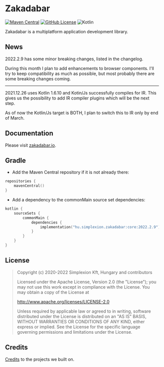 # Zakadabar

[![Maven Central](https://img.shields.io/maven-central/v/hu.simplexion.zakadabar/core)](https://mvnrepository.com/artifact/hu.simplexion.zakadabar/core)
[![GitHub License](https://img.shields.io/badge/license-Apache%20License%202.0-blue.svg?style=flat)](http://www.apache.org/licenses/LICENSE-2.0)
![Kotlin](https://img.shields.io/github/languages/top/spxbhuhb/zakadabar-stack)

Zakadabar is a multiplatform application development library.

## News

2022.2.9 has some minor breaking changes, listed in the changelog.

During this month I plan to add enhancements to browser components. I'll try to
keep compatibility as much as possible, but most probably there are some
breaking changes coming.

----

2021.12.26 uses Kotlin 1.6.10 and Kotin/Js successfully compiles for IR. This 
gives us the possibility to add IR compiler plugins which will be the next step.

As of now the Kotlin/Js target is BOTH, I plan to switch this to IR only by end
of March.

## Documentation

Please visit [zakadabar.io](https://zakadabar.io).

## Gradle

* Add the Maven Central repository if it is not already there:
```kotlin
repositories {
    mavenCentral()
}
```

* Add a dependency to the commonMain source set dependencies:

```kotlin
kotlin {
    sourceSets {
        commonMain {
            dependencies {
                implementation("hu.simplexion.zakadabar:core:2022.2.9")
            }
        }
    }
}
```

## License

> Copyright (c) 2020-2022 Simplexion Kft, Hungary and contributors
>
> Licensed under the Apache License, Version 2.0 (the "License");
> you may not use this work except in compliance with the License.
> You may obtain a copy of the License at
>
>    http://www.apache.org/licenses/LICENSE-2.0
>
> Unless required by applicable law or agreed to in writing, software
> distributed under the License is distributed on an "AS IS" BASIS,
> WITHOUT WARRANTIES OR CONDITIONS OF ANY KIND, either express or implied.
> See the License for the specific language governing permissions and
> limitations under the License.

## Credits

[Credits](/doc/misc/Credits.md) to the projects we built on.

